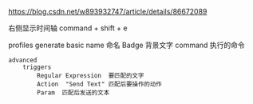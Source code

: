https://blog.csdn.net/w893932747/article/details/86672089



右侧显示时间轴  command + shift + e


profiles 
    generate 
        basic
            name 命名
            Badge 背景文字
            command 执行的命令

    advanced
        triggers
            Regular Expression  要匹配的文字
            Action  "Send Text" 匹配后要操作的动作
            Param  匹配后发送的文本
            

        



